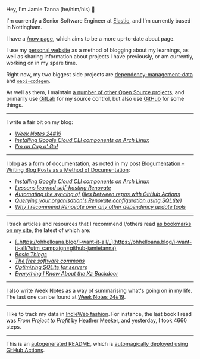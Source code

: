Hey, I'm Jamie
Tanna (he/him/his) 👋

I'm currently a Senior Software Engineer at [Elastic](https://elastic.co/), and I'm currently based in Nottingham.

I have a [/now page](https://www.jvt.me/now/?utm_campaign=github-jamietanna), which aims to be a more up-to-date about page.

I use my [personal website](https://www.jvt.me/?utm_campaign=github-jamietanna) as a method of blogging about my learnings, as well as sharing information about projects I have previously, or am currently, working on in my spare time.

Right now, my two biggest side projects are [dependency-management-data](https://dmd.tanna.dev) and [`oapi-codegen`](https://github.com/deepmap/oapi-codegen/).

As well as them, I maintain [a number of other Open Source projects](https://www.jvt.me/open-source/?utm_campaign=github-jamietanna), and primarily use [GitLab](https://gitlab.com/jamietanna) for my source control, but also use [GitHub](https://github.com/jamietanna) for some things.

---

I write a fair bit on my blog:


- [_Week Notes 24#19_](https://www.jvt.me/week-notes/2024/19/?utm_campaign=github-jamietanna)
- [_Installing Google Cloud CLI components on Arch Linux_](https://www.jvt.me/posts/2024/05/11/gcloud-component-aur/?utm_campaign=github-jamietanna)
- [_I'm on Cup o' Go!_](https://www.jvt.me/posts/2024/05/10/cupogo-oapi-codegen/?utm_campaign=github-jamietanna)

---

I blog as a form of documentation, as noted in my post [Blogumentation - Writing Blog Posts as a Method of Documentation](https://www.jvt.me/posts/2017/06/25/blogumentation/?utm_campaign=github-jamietanna):


- [_Installing Google Cloud CLI components on Arch Linux_](https://www.jvt.me/posts/2024/05/11/gcloud-component-aur/?utm_campaign=github-jamietanna)
- [_Lessons learned self-hosting Renovate_](https://www.jvt.me/posts/2024/05/03/renovate-self-hosting-lessons/?utm_campaign=github-jamietanna)
- [_Automating the syncing of files between repos with GitHub Actions_](https://www.jvt.me/posts/2024/04/27/github-actions-update-file/?utm_campaign=github-jamietanna)
- [_Querying your organisation's Renovate configuration using SQL(ite)_](https://www.jvt.me/posts/2024/04/14/renovate-config-sql/?utm_campaign=github-jamietanna)
- [_Why I recommend Renovate over any other dependency update tools_](https://www.jvt.me/posts/2024/04/12/use-renovate/?utm_campaign=github-jamietanna)

---

I track articles and resources that I recommend I/others read [as bookmarks on my site](https://www.jvt.me/kind/bookmarks/?utm_campaign=github-jamietanna), the latest of which are:


- [_https://ohhelloana.blog/i-want-it-all/_](https://ohhelloana.blog/i-want-it-all/?utm_campaign=github-jamietanna)
- [_Basic Things_](https://matklad.github.io/2024/03/22/basic-things.html?utm_campaign=github-jamietanna)
- [_The free software commons_](https://jenniferplusplus.com/the-free-software-commons/?utm_campaign=github-jamietanna)
- [_Optimizing SQLite for servers_](https://kerkour.com/sqlite-for-servers?utm_campaign=github-jamietanna)
- [_Everything I Know About the Xz Backdoor_](https://boehs.org/node/everything-i-know-about-the-xz-backdoor?utm_campaign=github-jamietanna)

---

I also write Week Notes as a way of summarising what's going on in my life. The last one can be found at [Week Notes 24#19](https://www.jvt.me/week-notes/2024/19/?utm_campaign=github-jamietanna).

---

I like to track my data in [IndieWeb fashion](https://indieweb.org/why). For instance, the last book I read was _From Project to Profit_ by Heather Meeker, and yesterday, I took 4660 steps.

---
This is an [autogenerated README](https://www.jvt.me/posts/2022/01/12/autogenerated-profile-readme/?utm_campaign=github-jamietanna), which is [automagically deployed using GitHub Actions](https://github.com/jamietanna/jamietanna/blob/main/.github/workflows/rebuild.yml).
